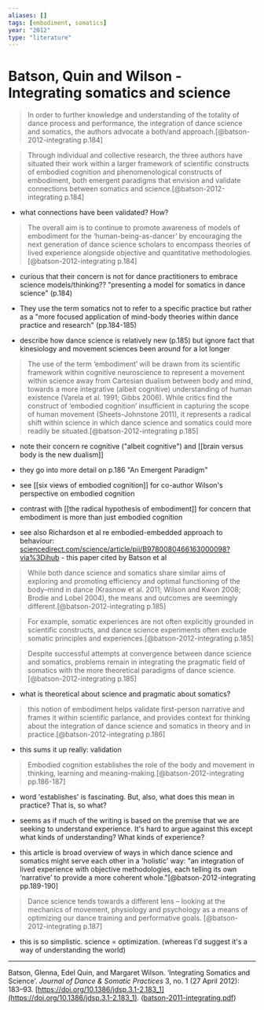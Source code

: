 ```yaml
---
aliases: []
tags: [embodiment, somatics]
year: "2012"
type: "literature"
---
```


# Batson, Quin and Wilson - Integrating somatics and science


> In order to further knowledge and understanding of the totality of dance process and performance, the integration of dance science and somatics, the authors advocate a both/and approach.[@batson-2012-integrating p.184]

> Through individual and collective research, the three authors have situated their work within a larger framework of scientific constructs of embodied cognition and phenomenological constructs of embodiment, both emergent paradigms that envision and validate connections between somatics and science.[@batson-2012-integrating p.184]

- what connections have been validated? How?

> The overall aim is to continue to promote awareness of models of embodiment for the ‘human-being-as-dancer’ by encouraging the next generation of dance science scholars to encompass theories of lived experience alongside objective and quantitative methodologies.[@batson-2012-integrating p.184]

- curious that their concern is not for dance practitioners to embrace science models/thinking?? "presenting a model for somatics in dance science" (p.184)

- They use the term somatics not to refer to a specific practice but rather as a "more focused application of mind-body theories within dance practice and research" (pp.184-185)
- describe how dance science is relatively new (p.185) but ignore fact that kinesiology and movement sciences been around for a lot longer





> The use of the term ‘embodiment’ will be drawn from its scientific framework within cognitive neuroscience to represent a movement within science away from Cartesian dualism between body and mind, towards a more integrative (albeit cognitive) understanding of human existence (Varela et al. 1991; Gibbs 2006). While critics find the construct of ‘embodied cognition’ insufficient in capturing the scope of human movement (Sheets-Johnstone 2011), it represents a radical shift within science in which dance science and somatics could more readily be situated.[@batson-2012-integrating p.185]

- note their concern re cognitive ("albeit cognitive") and [[brain versus body is the new dualism]]

- they go into more detail on p.186 "An Emergent Paradigm"
- see [[six views of embodied cognition]] for co-author Wilson's perspective on embodied cognition
- contrast with [[the radical hypothesis of embodiment]] for concern that embodiment is more than just embodied cognition
- see also Richardson et al re embodied-embedded approach to behaviour: [sciencedirect.com/science/article/pii/B9780080466163000098?via%3Dihub](https://www.sciencedirect.com/science/article/pii/B9780080466163000098?via%3Dihub) - this paper cited by Batson et al

> While both dance science and somatics share similar aims of exploring and promoting efficiency and optimal functioning of the body–mind in dance (Krasnow et al. 2011; Wilson and Kwon 2008; Brodie and Lobel 2004), the means and outcomes are seemingly different.[@batson-2012-integrating p.185]

> For example, somatic experiences are not often explicitly grounded in scientific constructs, and dance science experiments often exclude somatic principles and experiences.[@batson-2012-integrating p.185]

> Despite successful attempts at convergence between dance science and somatics, problems remain in integrating the pragmatic field of somatics with the more theoretical paradigms of dance science.[@batson-2012-integrating p.185]

- what is theoretical about science and pragmatic about somatics? 

 > this notion of embodiment helps validate first-person narrative and frames it within scientific parlance, and provides context for thinking about the integration of dance science and somatics in theory and in practice.[@batson-2012-integrating p.186]
- this sums it up really: validation

> Embodied cognition establishes the role of the body and movement in thinking, learning and meaning-making.[@batson-2012-integrating pp.186-187] 
- word 'establishes' is fascinating. But, also, what does this mean in practice? That is, so what?

- seems as if much of the writing is based on the premise that we are seeking to understand experience. It's hard to argue against this except what kinds of understanding? What kinds of experience? 
- this article is broad overview of ways in which dance science and somatics might serve each other in a 'holistic' way: "an integration of lived experience with objective methodologies, each telling its own ‘narrative’ to provide a more coherent whole."[@batson-2012-integrating pp.189-190]


>  Dance science tends towards a different lens – looking at the mechanics of movement, physiology and psychology as a means of optimizing our dance training and performative goals. [@batson-2012-integrating p.187]

- this is so simplistic. science = optimization. (whereas I'd suggest it's a way of understanding the world)

---

Batson, Glenna, Edel Quin, and Margaret Wilson. ‘Integrating Somatics and Science’. _Journal of Dance & Somatic Practices_ 3, no. 1 (27 April 2012): 183–93. [https://doi.org/10.1386/jdsp.3.1-2.183_1](https://doi.org/10.1386/jdsp.3.1-2.183_1).  ([batson-2011-integrating.pdf](hook://file/8hr9m0Gxc?p=RHJvcGJveC9iaWJsaW9ncmFwaHkgcGRmcw==&n=batson%2D2011%2Dintegrating%2Epdf))